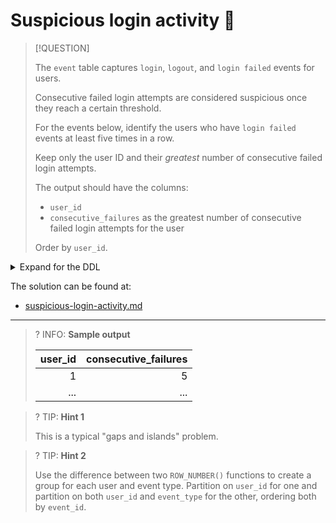 # Suspicious login activity 🤔

> [!QUESTION]
>
> The `event` table captures `login`, `logout`, and `login failed` events for users.
>
> Consecutive failed login attempts are considered suspicious once they reach a certain threshold.
>
> For the events below, identify the users who have `login failed` events at least five times in a row.
>
> Keep only the user ID and their _greatest_ number of consecutive failed login attempts.
>
> The output should have the columns:
>
> - `user_id`
> - `consecutive_failures` as the greatest number of consecutive failed login attempts for the user
>
> Order by `user_id`.

<details>
<summary>Expand for the DDL</summary>
--8<-- "docs/challenging-sql-problems/problems/silver/suspicious-login-activity.sql"
</details>

The solution can be found at:

- [suspicious-login-activity.md](../../solutions/silver/suspicious-login-activity.md)

---

<!-- prettier-ignore -->
>? INFO: **Sample output**
>
> | user_id | consecutive_failures |
> |--------:|---------------------:|
> |       1 |                    5 |
> |     ... |                  ... |

<!-- prettier-ignore -->
>? TIP: **Hint 1**
>
> This is a typical "gaps and islands" problem.

<!-- prettier-ignore -->
>? TIP: **Hint 2**
>
> Use the difference between two `ROW_NUMBER()` functions to create a group for each user and event type. Partition on `user_id` for one and partition on both `user_id` and `event_type` for the other, ordering both by `event_id`.
